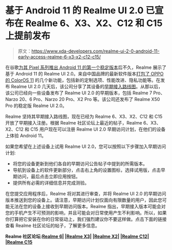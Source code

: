 # 基于 Android 11 的 Realme UI 2.0 已宣布在 Realme 6、X3、X2、C12 和 C15 上提前发布

> 原文：<https://www.xda-developers.com/realme-ui-2-0-android-11-early-access-realme-6-x3-x2-c12-c15/>

在谷歌[为其 Pixel 系列推出 Android 11 的第一个稳定版本](https://www.xda-developers.com/android-11-stable-google-pixel-oneplus-xiaomi-realme-oppo/)后不久，Realme 展示了基于 Android 11 的 Realme UI 2.0。来自中国品牌的最新软件版本[打包了 OPPO 的 ColorOS 11](https://www.xda-developers.com/realme-ui-2-0-android-11-features-announced/) 的几个新功能，包括新的定制选项、性能改进、隐私功能等。在发布 Realme UI 2.0 几天后，该公司分享了其设备的[早期接入路线图](https://www.xda-developers.com/realme-ui-2-0-beta-early-access-android-11/)。从那以后，该公司已经向一些设备发布了 Realme UI 2.0 的早期版本，包括 Realme 7 Pro、Narzo 20、6 Pro、Narzo 20 Pro、X2 Pro 等。该公司还发布了 Realme X50 Pro 的稳定版 Realme UI 2.0。

Realme 坚持其早期接入路线图，现在已经为 Realme 6、X3、X2、C12 和 C15 开放了早期接入注册。根据 Realme 社区论坛上最近的帖子，Realme 6、X3、X2、C12 和 C15 用户现在可以注册 Realme UI 2.0 早期访问计划，在他们的设备上体验 Android 11。

如果您希望在上述设备上试用 Realme UI 2.0，您可以按照以下步骤加入早期访问计划:

*   将您的设备更新到他们各自的早期访问公告帖子中提到的所需版本。
*   导航到设备上的软件更新部分，点击右上角的设置图标，选择试用版，点击早期访问，最后点击立即应用按钮。
*   提供所有必需的详细信息并完成测验。

在您提交应用程序后，Realme 将对其进行审查，并将 Realme UI 2.0 的早期访问版本推送到您的设备上。请注意，早期访问计划仅面向有限数量的用户，因此您可能无法在您的设备上接收到早期访问版本。Realme 指出，早期接入版本可能会对您的手机产生不可预测的影响，并且可能会对日常使用产生不利影响。所以，如果你打算把它安装在你的日常驱动上，我们强烈建议你不要这样做。点击下面的链接查看 Realme 社区论坛的帖子，了解更多信息。

**Realme 社区论坛:[Realme 6](https://c.realme.com/in/post-details/1355205446020890624)| |[Realme X3](https://c.realme.com/in/post-details/1355144585080209408)| |[Realme X2](https://c.realme.com/in/post-details/1355144855428268032)| |[Realme C12](https://c.realme.com/in/post-details/1355145702224691200)| |[Realme C15](https://c.realme.com/in/post-details/1355146052776230912)**
